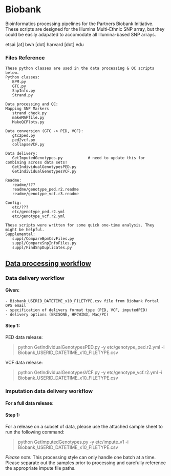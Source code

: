 Biobank
=======
Bioinformatics processing pipelines for the Partners Biobank Initiative. These scripts are designed for the Illumina Multi-Ethnic SNP array, but they could be easily adapated to accomodate all Illumina-based SNP arrays.

etsai [at] bwh [dot] harvard [dot] edu

### Files Reference
```
These python classes are used in the data processing & QC scripts below.
Python classes:
   BPM.py
   GTC.py
   SnpInfo.py
   Strand.py

Data processing and QC: 
Mapping SNP Markers
   strand_check.py
   makeMAPfile.py
   MakeQCPlots.py

Data conversion (GTC -> PED, VCF):
   gtc2ped.py
   ped2vcf.py
   collapseVCF.py

Data delivery:
   GetImputedGenotypes.py			# need to update this for combining across data sets!
   GetIndividualGenotypesPED.py
   GetIndividualGenotypesVCF.py

Readme:
   readme/???
   readme/genotype_ped.r2.readme
   readme/genotype_vcf.r3.readme

Config:
   etc/???
   etc/genotype_ped.r2.yml
   etc/genotype_vcf.r2.yml

These scripts were written for some quick one-time analysis. They might be helpful.
Supplemental:
   suppl/CompareBpmCsvFiles.py
   suppl/CompareSnpInfoFiles.py
   suppl/FindSnpDuplicates.py
```
## [Data processing workflow](docs/processdata.md)

### Data delivery workflow
#### Given:
```
- Biobank_USERID_DATETIME_x10_FILETYPE.csv file from Biobank Portal OPS email
- specification of delivery format type (PED, VCF, imputedPED)
- delivery options (ERISONE, HPCWIN3, Mac/PC)
```
#### Step 1:
PED data release:
> python GetIndividualGenotypesPED.py -y etc/genotype_ped.r2.yml -i Biobank_USERID_DATETIME_x10_FILETYPE.csv

VCF data release:
> python GetIndividualGenotypesVCF.py -y etc/genotype_vcf.r2.yml -i Biobank_USERID_DATETIME_x10_FILETYPE.csv


### Imputation data delivery workflow
#### For a full data release:

#### Step 1:
For a release on a subset of data, please use the attached sample sheet to run the following command:
> python GetImputedGenotypes.py -y etc/impute_v1 -i Biobank_USERID_DATETIME_x10_FILETYPE.csv

*Please note:* This processing style can only handle one batch at a time. Please separate out the samples prior to processing and carefully reference the appropriate impute file paths.
